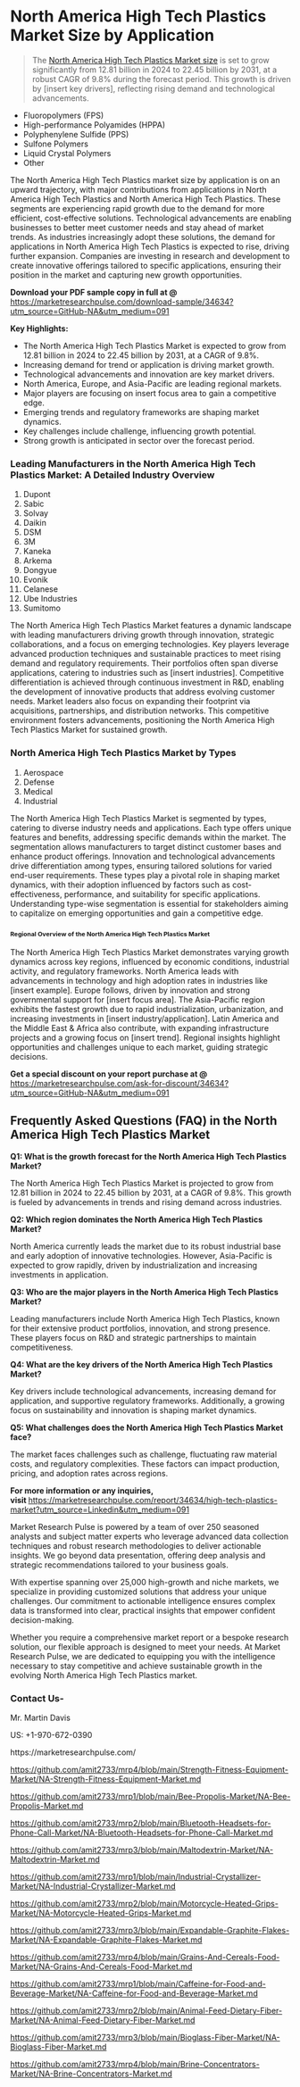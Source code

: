 <h1>North America High Tech Plastics Market&nbsp;Size by Application</h1><blockquote><p>The <a href="https://marketresearchpulse.com/download-sample/34634?utm_source=GitHub-NA&amp;utm_medium=091">North America High Tech Plastics Market size</a> is set to grow significantly from 12.81 billion in 2024 to 22.45 billion by 2031, at a robust CAGR of 9.8% during the forecast period. This growth is driven by [insert key drivers], reflecting rising demand and technological advancements.</p></blockquote><ul><li>Fluoropolymers (FPS)<li> High-performance Polyamides (HPPA)<li> Polyphenylene Sulfide (PPS)<li> Sulfone Polymers<li> Liquid Crystal Polymers<li> Other</li></ul><p>The North America High Tech Plastics market size by application is on an upward trajectory, with major contributions from applications in North America High Tech Plastics and North America High Tech Plastics. These segments are experiencing rapid growth due to the demand for more efficient, cost-effective solutions. Technological advancements are enabling businesses to better meet customer needs and stay ahead of market trends. As industries increasingly adopt these solutions, the demand for applications in North America High Tech Plastics is expected to rise, driving further expansion. Companies are investing in research and development to create innovative offerings tailored to specific applications, ensuring their position in the market and capturing new growth opportunities.</p><p><strong>Download your PDF sample copy in full at @ </strong><a href="https://marketresearchpulse.com/download-sample/34634?utm_source=GitHub-NA&amp;utm_medium=091">https://marketresearchpulse.com/download-sample/34634?utm_source=GitHub-NA&amp;utm_medium=091</a></p><p><strong>Key Highlights: </strong></p><ul><li>The North America High Tech Plastics Market is expected to grow from 12.81 billion in 2024 to 22.45 billion by 2031, at a CAGR of 9.8%.</li><li>Increasing demand for trend or application is driving market growth.</li><li>Technological advancements and innovation are key market drivers.</li><li>North America, Europe, and Asia-Pacific are leading regional markets.</li><li>Major players are focusing on insert focus area to gain a competitive edge.</li><li>Emerging trends and regulatory frameworks are shaping market dynamics.</li><li>Key challenges include challenge, influencing growth potential.</li><li>Strong growth is anticipated in sector over the forecast period.</li></ul><h3>Leading Manufacturers in the North America High Tech Plastics Market: A Detailed Industry Overview</h3><ol><li>Dupont</li><li>Sabic</li><li>Solvay</li><li>Daikin</li><li>DSM</li><li>3M</li><li>Kaneka</li><li>Arkema</li><li>Dongyue</li><li>Evonik</li><li>Celanese</li><li>Ube Industries</li><li>Sumitomo</li></ol><div class="flex max-w-full flex-col flex-grow"><div class="min-h-8 text-message flex w-full flex-col items-end gap-2 whitespace-normal break-words [.text-message+&amp;]:mt-5" dir="auto" data-message-author-role="assistant" data-message-id="fd8432e4-4910-450d-b182-61b7bfb0a01f" data-message-model-slug="gpt-4o"><div class="flex w-full flex-col gap-1 empty:hidden first:pt-[3px]"><div class="markdown prose w-full break-words dark:prose-invert light"><p>The North America High Tech Plastics Market features a dynamic landscape with leading manufacturers driving growth through innovation, strategic collaborations, and a focus on emerging technologies. Key players leverage advanced production techniques and sustainable practices to meet rising demand and regulatory requirements. Their portfolios often span diverse applications, catering to industries such as [insert industries]. Competitive differentiation is achieved through continuous investment in R&amp;D, enabling the development of innovative products that address evolving customer needs. Market leaders also focus on expanding their footprint via acquisitions, partnerships, and distribution networks. This competitive environment fosters advancements, positioning the North America High Tech Plastics Market for sustained growth.</p></div></div></div></div><h3>North America High Tech Plastics Market by Types</h3><ol><li>Aerospace<li> Defense<li> Medical<li> Industrial</li></ol><div class="flex max-w-full flex-col flex-grow"><div class="min-h-8 text-message flex w-full flex-col items-end gap-2 whitespace-normal break-words [.text-message+&amp;]:mt-5" dir="auto" data-message-author-role="assistant" data-message-id="084470be-0bb7-4664-bddf-5156b4f41249" data-message-model-slug="gpt-4o-mini"><div class="flex w-full flex-col gap-1 empty:hidden first:pt-[3px]"><div class="markdown prose w-full break-words dark:prose-invert light"><p>The North America High Tech Plastics Market is segmented by types, catering to diverse industry needs and applications. Each type offers unique features and benefits, addressing specific demands within the market. The segmentation allows manufacturers to target distinct customer bases and enhance product offerings. Innovation and technological advancements drive differentiation among types, ensuring tailored solutions for varied end-user requirements. These types play a pivotal role in shaping market dynamics, with their adoption influenced by factors such as cost-effectiveness, performance, and suitability for specific applications. Understanding type-wise segmentation is essential for stakeholders aiming to capitalize on emerging opportunities and gain a competitive edge.</p></div></div></div></div><h3><span style="font-size: 11px;">Regional Overview of the North America High Tech Plastics Market</span></h3><div class="flex max-w-full flex-col flex-grow"><div class="min-h-8 text-message flex w-full flex-col items-end gap-2 whitespace-normal break-words [.text-message+&amp;]:mt-5" dir="auto" data-message-author-role="assistant" data-message-id="e9038762-ce64-4e30-91c9-9bd413514231" data-message-model-slug="gpt-4o-mini"><div class="flex w-full flex-col gap-1 empty:hidden first:pt-[3px]"><div class="markdown prose w-full break-words dark:prose-invert light"><p>The North America High Tech Plastics Market demonstrates varying growth dynamics across key regions, influenced by economic conditions, industrial activity, and regulatory frameworks. North America leads with advancements in technology and high adoption rates in industries like [insert example]. Europe follows, driven by innovation and strong governmental support for [insert focus area]. The Asia-Pacific region exhibits the fastest growth due to rapid industrialization, urbanization, and increasing investments in [insert industry/application]. Latin America and the Middle East &amp; Africa also contribute, with expanding infrastructure projects and a growing focus on [insert trend]. Regional insights highlight opportunities and challenges unique to each market, guiding strategic decisions.</p></div></div></div></div><p><strong>Get a special discount on your report purchase at @ </strong><a href="https://marketresearchpulse.com/ask-for-discount/34634?utm_source=GitHub-NA&amp;utm_medium=091">https://marketresearchpulse.com/ask-for-discount/34634?utm_source=GitHub-NA&amp;utm_medium=091</a></p><h2>Frequently Asked Questions (FAQ) in the North America High Tech Plastics Market</h2><p><strong>Q1: What is the growth forecast for the North America High Tech Plastics Market?</strong></p><p>The North America High Tech Plastics Market is projected to grow from 12.81 billion in 2024 to 22.45 billion by 2031, at a CAGR of 9.8%. This growth is fueled by advancements in trends and rising demand across industries.</p><p><strong>Q2: Which region dominates the North America High Tech Plastics Market?</strong></p><p>North America currently leads the market due to its robust industrial base and early adoption of innovative technologies. However, Asia-Pacific is expected to grow rapidly, driven by industrialization and increasing investments in application.</p><p><strong>Q3: Who are the major players in the North America High Tech Plastics Market?</strong></p><p>Leading manufacturers include North America High Tech Plastics, known for their extensive product portfolios, innovation, and strong presence. These players focus on R&amp;D and strategic partnerships to maintain competitiveness.</p><p><strong>Q4: What are the key drivers of the North America High Tech Plastics Market?</strong></p><p>Key drivers include technological advancements, increasing demand for application, and supportive regulatory frameworks. Additionally, a growing focus on sustainability and innovation is shaping market dynamics.</p><p><strong>Q5: What challenges does the North America High Tech Plastics Market face?</strong></p><p>The market faces challenges such as challenge, fluctuating raw material costs, and regulatory complexities. These factors can impact production, pricing, and adoption rates across regions.</p><p><strong>For more information or any inquiries, visit&nbsp;</strong><a href="https://marketresearchpulse.com/report/34634/high-tech-plastics-market?utm_source=Linkedin&utm_medium=091">https://marketresearchpulse.com/report/34634/high-tech-plastics-market?utm_source=Linkedin&utm_medium=091</a></p><p>Market Research Pulse is powered by a team of over 250 seasoned analysts and subject matter experts who leverage advanced data collection techniques and robust research methodologies to deliver actionable insights. We go beyond data presentation, offering deep analysis and strategic recommendations tailored to your business goals.</p><p>With expertise spanning over 25,000 high-growth and niche markets, we specialize in providing customized solutions that address your unique challenges. Our commitment to actionable intelligence ensures complex data is transformed into clear, practical insights that empower confident decision-making.</p><p>Whether you require a comprehensive market report or a bespoke research solution, our flexible approach is designed to meet your needs. At Market Research Pulse, we are dedicated to equipping you with the intelligence necessary to stay competitive and achieve sustainable growth in the evolving North America High Tech Plastics market.</p><h3><strong>Contact Us-</strong></h3><p>Mr. Martin Davis</p><p>US: +1-970-672-0390</p><p>https://marketresearchpulse.com/</p><p><a href="https://github.com/amit2733/mrp4/blob/main/Strength-Fitness-Equipment-Market/NA-Strength-Fitness-Equipment-Market.md">https://github.com/amit2733/mrp4/blob/main/Strength-Fitness-Equipment-Market/NA-Strength-Fitness-Equipment-Market.md</a></p><p><a href="https://github.com/amit2733/mrp1/blob/main/Bee-Propolis-Market/NA-Bee-Propolis-Market.md">https://github.com/amit2733/mrp1/blob/main/Bee-Propolis-Market/NA-Bee-Propolis-Market.md</a></p><p><a href="https://github.com/amit2733/mrp2/blob/main/Bluetooth-Headsets-for-Phone-Call-Market/NA-Bluetooth-Headsets-for-Phone-Call-Market.md">https://github.com/amit2733/mrp2/blob/main/Bluetooth-Headsets-for-Phone-Call-Market/NA-Bluetooth-Headsets-for-Phone-Call-Market.md</a></p><p><a href="https://github.com/amit2733/mrp3/blob/main/Maltodextrin-Market/NA-Maltodextrin-Market.md">https://github.com/amit2733/mrp3/blob/main/Maltodextrin-Market/NA-Maltodextrin-Market.md</a></p><p><a href="https://github.com/amit2733/mrp1/blob/main/Industrial-Crystallizer-Market/NA-Industrial-Crystallizer-Market.md">https://github.com/amit2733/mrp1/blob/main/Industrial-Crystallizer-Market/NA-Industrial-Crystallizer-Market.md</a></p><p><a href="https://github.com/amit2733/mrp2/blob/main/Motorcycle-Heated-Grips-Market/NA-Motorcycle-Heated-Grips-Market.md">https://github.com/amit2733/mrp2/blob/main/Motorcycle-Heated-Grips-Market/NA-Motorcycle-Heated-Grips-Market.md</a></p><p><a href="https://github.com/amit2733/mrp3/blob/main/Expandable-Graphite-Flakes-Market/NA-Expandable-Graphite-Flakes-Market.md">https://github.com/amit2733/mrp3/blob/main/Expandable-Graphite-Flakes-Market/NA-Expandable-Graphite-Flakes-Market.md</a></p><p><a href="https://github.com/amit2733/mrp4/blob/main/Grains-And-Cereals-Food-Market/NA-Grains-And-Cereals-Food-Market.md">https://github.com/amit2733/mrp4/blob/main/Grains-And-Cereals-Food-Market/NA-Grains-And-Cereals-Food-Market.md</a></p><p><a href="https://github.com/amit2733/mrp1/blob/main/Caffeine-for-Food-and-Beverage-Market/NA-Caffeine-for-Food-and-Beverage-Market.md">https://github.com/amit2733/mrp1/blob/main/Caffeine-for-Food-and-Beverage-Market/NA-Caffeine-for-Food-and-Beverage-Market.md</a></p><p><a href="https://github.com/amit2733/mrp2/blob/main/Animal-Feed-Dietary-Fiber-Market/NA-Animal-Feed-Dietary-Fiber-Market.md">https://github.com/amit2733/mrp2/blob/main/Animal-Feed-Dietary-Fiber-Market/NA-Animal-Feed-Dietary-Fiber-Market.md</a></p><p><a href="https://github.com/amit2733/mrp3/blob/main/Bioglass-Fiber-Market/NA-Bioglass-Fiber-Market.md">https://github.com/amit2733/mrp3/blob/main/Bioglass-Fiber-Market/NA-Bioglass-Fiber-Market.md</a></p><p><a href="https://github.com/amit2733/mrp4/blob/main/Brine-Concentrators-Market/NA-Brine-Concentrators-Market.md">https://github.com/amit2733/mrp4/blob/main/Brine-Concentrators-Market/NA-Brine-Concentrators-Market.md</a></p>
